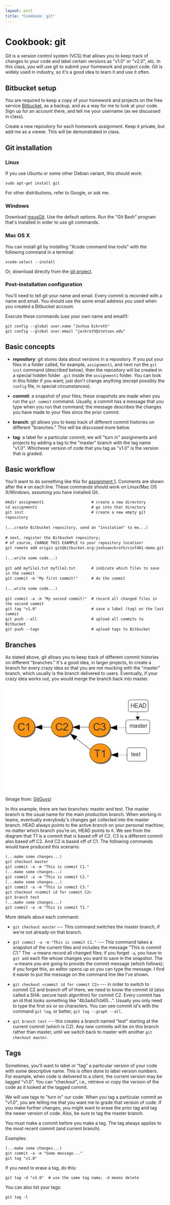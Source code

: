 ```yaml
---
layout: post
title: "Cookbook: git"
---
```


# Cookbook: git

Git is a version control system (VCS) that allows you to keep track of
changes to your code and label certain versions as "v1.0" or "v2.0",
etc. In this class, you will use git to submit your homework and
project code. Git is widely used in industry, so it's a good idea to
learn it and use it often.

## Bitbucket setup

You are required to keep a copy of your homework and projects on the free service
[Bitbucket](https://bitbucket.org), as a backup, and as a way for me
to look at your code. Sign up for an account there, and tell me your
username (as we discussed in class).

Create a new repository for each homework assignment. Keep it private, but add me as a viewer. This will be demonstrated in class.

## Git installation

### Linux

If you use Ubuntu or some other Debian variant, this should work:

    sudo apt-get install git

For other distributions, refer to Google, or ask me.

### Windows

Download [msysGit](http://msysgit.github.io/). Use the default
options. Run the "Git Bash" program that's installed in order to use
git commands.

### Mac OS X

You can install git by installing "Xcode command line tools" with the
following command in a terminal:

    xcode-select --install

Or, download directly from the
[git project](http://git-scm.com/download/mac).

### Post-installation configuration

You'll need to tell git your name and email. Every commit is recorded
with a name and email. You should use the same email address you used
when you created a Bitbucket account.

Execute these commands (use your own name and email!):

    git config --global user.name "Joshua Eckroth"
    git config --global user.email "jeckroth@stetson.edu"

## Basic concepts

- **repository**: git stores data about versions in a repository. If
  you put your files in a folder called, for example, `assignment1`, and
  next run the `git init` command (described below), then the
  repository will be created in a special hidden folder `.git` inside
  the `assignment1` folder. You can look in this folder if you want;
  just don't change anything (except possibly the `config` file, in
  special circumstances).

- **commit**: a snapshot of your files; these snapshots are made when
  you run the `git commit` command. Usually, a commit has a message
  that you type when you run that command; the message describes the
  changes you have made to your files since the prior commit.

- **branch**: git allows you to keep track of different commit
  histories on different "branches." This will be discussed more
  below.

- **tag**: a label for a particular commit; we will "turn in" assignments and projects
  by adding a tag to the "master" branch with the tag name
  "v1.0". Whichever version of code that you tag as "v1.0" is the
  version that is graded.

## Basic workflow

You'll want to do something like this for
[assignment 1](/assignments/assignment-1.html). Comments are shown after the
`#` on each line. These commands should work on Linux/Mac OS
X/Windows, assuming you have installed Git.

    mkdir assignment1                     # create a new directory
    cd assignment1                        # go into that directory
    git init                              # create a new empty git repository

    (...create Bitbucket repository, send an "invitation" to me...)

    # next, register the Bitbucket repository;
    # of course, CHANGE THIS EXAMPLE to your repository location!
    git remote add origin git@bitbucket.org:joshuaeckroth/cinf401-demo.git

    (...write some code...)

    git add myfile1.txt myfile2.txt       # indicate which files to save in the commit
    git commit -m "My first commit!"      # do the commit

    (...write some code...)

    git commit -a -m "My second commit!"  # record all changed files in the second commit
    git tag "v1.0"                        # save a label (tag) on the last commit
    git push --all                        # upload all commits to Bitbucket
    git push --tags                       # upload tags to Bitbucket

## Branches

As stated above, git allows you to keep track of different commit
histories on different "branches." It's a good idea, in larger
projects, to create a branch for every crazy idea so that you are not
mucking with the "master" branch, which usually is the branch
delivered to users. Eventually, if your crazy idea works out, you
would merge the branch back into master.

![git branches](/images/git-branches.png "git branches")

(Image from:
[GitGuys](http://www.gitguys.com/topics/merging-branches-without-a-conflict/))

In this example, there are two branches: master and test. The master
branch is the usual name for the main production branch. When working
in teams, eventually everybody's changes get collected into the master
branch. HEAD always points to the active branch on your personal
machine; no matter which branch you're on, HEAD points to it. We see
from the diagram that T1 is a commit that is based off of C2. C3 is a
different commit also based off C2. And C2 is based off of C1. The
following commands would have produced this scenario:

    (...make some changes...)
    git checkout master
    git commit -a -m "This is commit C1."
    (...make some changes...)
    git commit -a -m "This is commit C2."
    (...make some changes...)
    git commit -a -m "This is commit C3."
    git checkout <commit id for commit C2>
    git branch test
    (...make some changes...)
    git commit -a -m "This is commit T1."

More details about each command:

- `git checkout master` --- This command switches the master branch,
  if we're not already on that branch.

- `git commit -a -m "This is commit C1."` --- This command takes a
  snapshot of the current files and includes the message "This is
  commit C1." The `-a` means record all changed files; if you forget
  `-a`, you have to `git add` each file whose changes you want to save
  in the snapshot. The `-m` means you are going to provide the commit
  message (which follows); if you forget this, an editor opens up so
  you can type the message. I find it easier to put the message on the
  command line like I've shown.

- `git checkout <commit id for commit C2>` --- in order to switch to
  commit C2 and branch off of there, we need to know the commit id
  (also called a SHA: secure hash algorithm) for commit C2. Every
  commit has an id that looks something like "4b3a4d7cb65...". Usually
  you only need to type the first six or so characters. You can see
  commit id's with the command `git log`, or better, `git log --graph
  --all`.

- `git branch test` --- this creates a branch named "test" starting
  at the current commit (which is C2). Any new commits will be on this
  branch rather than master, until we switch back to master with
  another `git checkout master`.

## Tags

Sometimes, you'll want to label or "tag" a particular version of your
code with some descriptive name. This is often done to label version
numbers. For example, when code is delivered to a client, the current
version may be tagged "v1.0". You can "checkout", i.e., retrieve or
copy the version of the code as it looked at the tagged commit.

We will use tags to "turn in" our code. When you tag a particular
commit as "v1.0", you are telling me that you want me to grade that
version of code. If you make further changes, you might want to erase
the prior tag and tag the newer version of code. Also, be sure to tag
the master branch.

You must make a commit before you make a tag. The tag always applies
to the most recent commit (and current branch).

Examples:

    (...make some changes...)
    git commit -a -m "Some message..."
    git tag "v1.0"

If you need to erase a tag, do this:

    git tag -d "v1.0"  # use the same tag name; -d means delete

You can also list your tags:

    git tag -l
